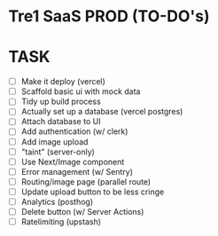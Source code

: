  # Tre1 SaaS PROD (TO-DO's)
 
 # TASK

 - [ ] Make it deploy (vercel)
 - [ ] Scaffold basic ui with mock data
 - [ ] Tidy up build process
 - [ ] Actually set up a database (vercel postgres)
 - [ ] Attach database to UI
 - [ ] Add authentication (w/ clerk)
 - [ ] Add image upload
 - [ ] "taint" (server-only)
 - [ ] Use Next/Image component
 - [ ] Error management (w/ Sentry)
 - [ ] Routing/image page (parallel route)
 - [ ] Update upload button to be less cringe
 - [ ] Analytics (posthog)
 - [ ] Delete button (w/ Server Actions)
 - [ ] Ratelimiting (upstash)
